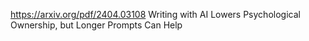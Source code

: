 https://arxiv.org/pdf/2404.03108
Writing with AI Lowers Psychological Ownership, but Longer Prompts Can Help
